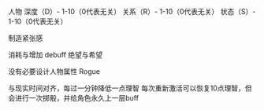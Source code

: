 

人物
深度（D）- 1-10（0代表无关）
关系（R）- 1-10（0代表无关）
状态（S）- 1-10（0代表无关）


制造紧张感

消耗与增加
debuff
绝望与希望


没有必要设计人物属性
Rogue

与现实时间对齐，每过一分钟降低一点理智
每次重新激活可以恢复10点理智，但会进行一次掷骰，并给角色永久上一层buff